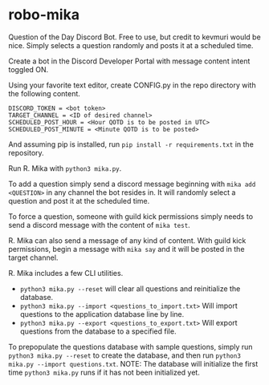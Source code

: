 # robo-mika
Question of the Day Discord Bot. Free to use, but credit to kevmuri would be nice. Simply selects a question randomly and posts it at a scheduled time.

Create a bot in the Discord Developer Portal with message content intent toggled ON.

Using your favorite text editor, create CONFIG.py in the repo directory with the following content.
```
DISCORD_TOKEN = <bot token>
TARGET_CHANNEL = <ID of desired channel>
SCHEDULED_POST_HOUR = <Hour QOTD is to be posted in UTC>
SCHEDULED_POST_MINUTE = <Minute QOTD is to be posted>
```

And assuming pip is installed, run `pip install -r requirements.txt` in the repository.

Run R. Mika with `python3 mika.py`.

To add a question simply send a discord message beginning with `mika add <QUESTION>` in any channel the bot resides in. 
It will randomly select a question and post it at the scheduled time.

To force a question, someone with guild kick permissions simply needs to send a discord message with the content of `mika test`.

R. Mika can also send a message of any kind of content. With guild kick permissions, begin a message with `mika say` and it will be posted in the target channel.

R. Mika includes a few CLI utilities. 
- `python3 mika.py --reset` will clear all questions and reinitialize the database.
- `python3 mika.py --import <questions_to_import.txt>` Will import questions to the application database line by line.
- `python3 mika.py --export <questions_to_export.txt>` Will export questions from the database to a specified file.

To prepopulate the questions database with sample questions, simply run `python3 mika.py --reset` to create the database, and
then run `python3 mika.py --import questions.txt`. NOTE: The database will initialize the first time `python3 mika.py` runs if it has not been initialized yet.